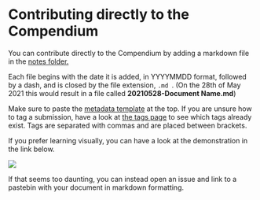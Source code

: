 # Contributing directly to the Compendium

You can contribute directly to the Compendium by adding a markdown file in the [notes folder.](https://github.com/5egeneral/compendium/tree/main/_notes)

Each file begins with the date it is added, in YYYYMMDD format, followed by a dash, and is closed by the file extension, `.md `. (On the 28th of May 2021 this would result in a file called **20210528-Document Name.md**)

Make sure to paste the [metadata template](metadatatemplate.md) at the top. If you are unsure how to tag a submission, have a look at [the tags page](https://5eg-compendium.netlify.app/tags/) to see which tags already exist. Tags are separated with commas and are placed between brackets.

If you prefer learning visually, you can have a look at the demonstration in the link below.

[![](https://i.imgur.com/EGkFPK3.jpg)](https://i.imgur.com/G72uxwW.mp4)

If that seems too daunting, you can instead open an issue and link to a pastebin with your document in markdown formatting.
